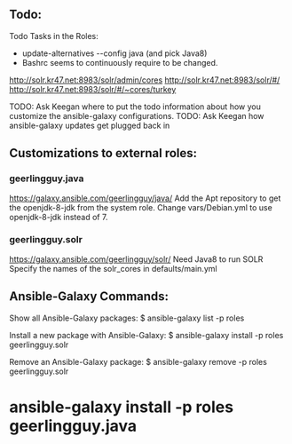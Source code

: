 ## Todo:

Todo Tasks in the Roles:

* update-alternatives --config java  (and pick Java8)
* Bashrc seems to continuously require to be changed.


http://solr.kr47.net:8983/solr/admin/cores
http://solr.kr47.net:8983/solr/#/
http://solr.kr47.net:8983/solr/#/~cores/turkey


TODO: Ask Keegan where to put the todo information about how you customize the ansible-galaxy configurations.
TODO: Ask Keegan how ansible-galaxy updates get plugged back in


## Customizations to external roles:

### geerlingguy.java
https://galaxy.ansible.com/geerlingguy/java/
Add the Apt repository to get the openjdk-8-jdk from the system role.
Change vars/Debian.yml to use openjdk-8-jdk instead of 7.

### geerlingguy.solr
https://galaxy.ansible.com/geerlingguy/solr/
Need Java8 to run SOLR
Specify the names of the solr_cores in defaults/main.yml



## Ansible-Galaxy Commands:
Show all Ansible-Galaxy packages:
$ ansible-galaxy list -p roles

Install a new package with Ansible-Galaxy:
$ ansible-galaxy install -p roles geerlingguy.solr

Remove an Ansible-Galaxy package:
$ ansible-galaxy remove -p roles geerlingguy.solr

# ansible-galaxy install -p roles geerlingguy.java